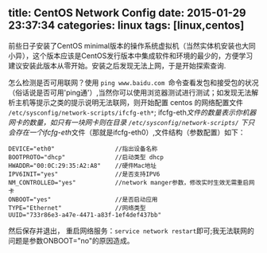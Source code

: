 title: CentOS Network Config
date: 2015-01-29 23:37:34
categories: linux
tags: [linux,centos]
---
前些日子安装了CentOS minimal版本的操作系统虚拟机（当然实体机安装也大同小异），这个版本应该是CentOS发行版本中集成软件和环境的最少的，方便学习建议安装此版本从零开始。安装之后发现无法上网，于是开始探索查询.

怎么检测是否可用联网？使用 `ping www.baidu.com `命令查看发包和接受包的状况（俗话说是否可用'ping通'）,当然你可以使用浏览器测试进行测试；如发现无法解析主机等提示之类的提示说明无法联网，则开始配置 centos 的网络配置文件 `/etc/sysconfig/network-scripts/ifcfg-eth*`; ifcfg-eth*文件的数量表示你机器网卡的数量，如只有一块网卡则在目录 ` /etc/sysconfig/network-scripts/ ` 下只会存在一个ifcfg-eth*文件（那就是ifcfg-eth0）,文件结构（参数配置）如下：
          	
	DEVICE="eth0"				  //指出设备名称
	BOOTPROTO="dhcp"			  //启动类型 dhcp
	HWADDR="00:0C:29:35:A2:A8"	  //硬件Mac地址
	IPV6INIT="yes"				  //是否支持IPV6
	NM_CONTROLLED="yes"			  //network manger参数，修改实时生效无需重启网卡
	ONBOOT="yes"			 	  //是否启动应用
	TYPE="Ethernet"				  //网络类型
	UUID="733r86e3-a47e-4471-a83f-1ef4def437bb"

然后保存并退出， 重启网络服务：` service network restart `即可;我无法联网的问题是参数ONBOOT="no"的原因造成。
